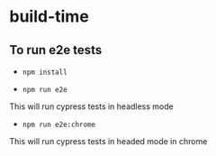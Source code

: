 # build-time

## To run e2e tests

- `npm install`

- `npm run e2e`

This will run cypress tests in headless mode

- `npm run e2e:chrome`

This will run cypress tests in headed mode in chrome
